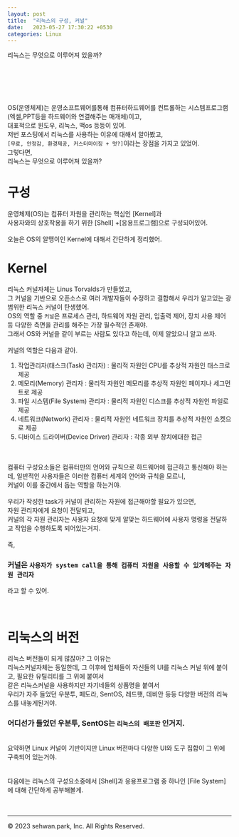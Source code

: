 ```yaml
---
layout: post
title:  "리눅스의 구성, 커널"
date:   2023-05-27 17:30:22 +0530
categories: Linux
---
```

리눅스는 무엇으로 이루어져 있을까?<br>
# 　

OS(운영체제)는 운영소프트웨어를통해 컴퓨터하드웨어를 컨트롤하는 시스템프로그램(엑셀,PPT등을 하드웨어와 연결해주는 매개체)이고,<br>
대표적으로 윈도우, 리눅스, 맥os 등등이 있어.<br>
저번 포스팅에서 리눅스를 사용하는 이유에 대해서 알아봤고,<br>
`[무료, 안정감, 환경제공, 커스터마이징 + 멋?]`이라는 장점을 가지고 있었어.<br>
그렇다면,<br>
리눅스는 무엇으로 이루어져 있을까?<br>

# 구성
운영체제(OS)는 컴퓨터 자원을 관리하는 핵심인 [Kernel]과 <br>
사용자와의 상호작용을 하기 위한 [Shell] +[응용프로그램]으로 구성되어있어.<br>
<br>
오늘은 OS의 알맹이인 Kernel에 대해서 간단하게 정리했어.<br>

# Kernel
리눅스 커널자체는 Linus Torvalds가 만들었고, <br>
그 커널을 기반으로 오픈소스로 여러 개발자들이 수정하고 결합해서 우리가 알고있는 광범위한 리눅스 커널이 탄생했어.<br>
OS의 역할 중 `커널`은 프로세스 관리, 하드웨어 자원 관리, 입출력 제어, 장치 사용 제어 등 다양한 측면을 관리를 해주는 가장 필수적인 존재야.<br>
그래서 OS와 커널을 같이 부르는 사람도 있다고 하는데, 이제 알았으니 알고 쓰자.<br>
<br>
커널의 역할은 다음과 같아.<br>

1. 작업관리자(태스크(Task) 관리자)
  : 물리적 자원인 CPU를 추상적 자원인 태스크로 제공 
2. 메모리(Memory) 관리자 
  : 물리적 자원인 메모리를 추상적 자원인 페이지나 세그먼트로 제공
3. 파일 시스템(File System) 관리자 
  : 물리적 자원인 디스크를 추상적 자원인 파일로 제공
4. 네트워크(Network) 관리자
 : 물리적 자원인 네트워크 장치를 추상적 자원인 소켓으로 제공
5. 디바이스 드라이버(Device Driver) 관리자
 : 각종 외부 장치에대한 접근 
<br>

<br>
컴퓨터 구성요소들은 컴퓨터만의 언어와 규칙으로 하드웨어에 접근하고 통신해야 하는데, 일반적인 사용자들은 이러한 컴퓨터 세계의 언어와 규칙을 모르니,<br>
커널이 이를 중간에서 돕는 역할을 하는거야.<br>
<br>
우리가 작성한 task가 커널이 관리하는 자원에 접근해야할 필요가 있으면,<br>
자원 관리자에게 요청이 전달되고, <br>
커널의 각 자원 관리자는 사용자 요청에 맞게 알맞는 하드웨어에 사용자 명령을 전달하고 작업을 수행하도록 되어있는거지.<br>
<br>
즉,<br>

###  커널은 `사용자가 system call을 통해 컴퓨터 자원을 사용할 수 있게해주는 자원 관리자` <br>
라고 할 수 있어. <br>
<br>
<br>

# 리눅스의 버전

리눅스 버전들이 되게 많잖아? 그 이유는<br>
리눅스커널자체는 동일한데, 그 이후에 업체들이 자신들의 UI를 리눅스 커널 위에 붙이고, 필요한 유틸리티를 그 위에 붙여서 <br>
같은 리눅스커널을 사용하지만 자기네들의 상품명을 붙여서 <br>
우리가 자주 들었던 우분투, 페도라, SentOS, 레드햇, 데비안 등등 다양한 버전의 리눅스를 내놓게된거야. <br>
### 어디선가 들었던 우분투, SentOS는 `리눅스의 배포판` 인거지.<br>
<br>
요약하면 Linux 커널이 기반이지만 Linux 버전마다 다양한 UI와 도구 집합이 그 위에 구축되어 있는거야.<br>
<br>
<br>
다음에는 리눅스의 구성요소중에서 [Shell]과 응용프로그램 중 하나인 [File System]에 대해 간단하게 공부해볼게.<br>
<br>
<br>

- - -
© 2023 sehwan.park, Inc. All Rights Reserved.




[jekyll-docs]: https://jekyllrb.com/docs/home
[jekyll-gh]:   https://github.com/jekyll/jekyll
[jekyll-talk]: https://talk.jekyllrb.com/
